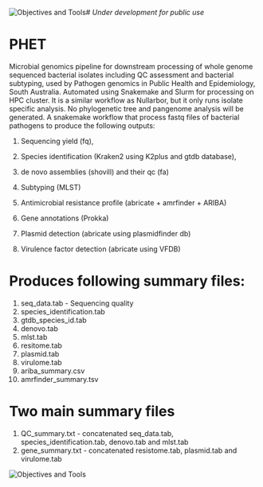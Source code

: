 ![Objectives and Tools](https://github.com/SAP-PHE-Bioinformatics/PHET/assets/112604261/81091e7a-e259-4a25-bdb2-2c453208eba8)# *Under development for public use*
# PHET
Microbial genomics pipeline for downstream processing of whole genome sequenced bacterial isolates including QC assessment and bacterial subtyping, used by Pathogen genomics in Public Health and Epidemiology, South Australia. Automated using Snakemake and Slurm for processing on HPC cluster. It is a similar workflow as Nullarbor, but it only runs isolate specific analysis. No phylogenetic tree and pangenome analysis will be generated. 
A snakemake workflow that process fastq files of bacterial pathogens to produce the following outputs:

1) Sequencing yield (fq),

2) Species identification (Kraken2 using K2plus and gtdb database),

3) de novo assemblies (shovill) and their qc (fa)

4) Subtyping (MLST)

5) Antimicrobial resistance profile (abricate + amrfinder + ARIBA)

6) Gene annotations (Prokka)

7) Plasmid detection (abricate using plasmidfinder db)

8) Virulence factor detection (abricate using VFDB)

# Produces following summary files:

1) seq_data.tab - Sequencing quality
2) species_identification.tab
3) gtdb_species_id.tab
4) denovo.tab
5) mlst.tab
6) resitome.tab
7) plasmid.tab
8) virulome.tab
9) ariba_summary.csv
10) amrfinder_summary.tsv

# Two main summary files
1) QC_summary.txt - concatenated seq_data.tab, species_identification.tab, denovo.tab and mlst.tab
2) gene_summary.txt - concatenated resistome.tab, plasmid.tab and virulome.tab

![Objectives and Tools](https://github.com/SAP-PHE-Bioinformatics/PHET/assets/112604261/bc670521-d8fd-4892-9c2c-dece01746f95)


